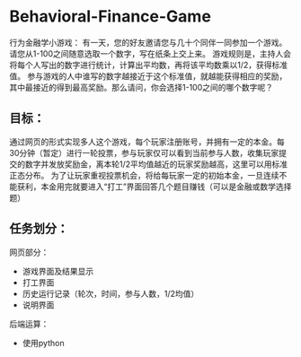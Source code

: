 # Behavioral-Finance-Game
行为金融学小游戏：
有一天，您的好友邀请您与几十个同伴一同参加一个游戏。请您从1-100之间随意选取一个数字，写在纸条上交上来。
游戏规则是，主持人会将每个人写出的数字进行统计，计算出平均数，再将该平均数乘以1/2，获得标准值。
参与游戏的人中谁写的数字越接近于这个标准值，就越能获得相应的奖励，其中最接近的得到最高奖励。那么请问，你会选择1-100之间的哪个数字呢？

## 目标：
通过网页的形式实现多人这个游戏，每个玩家注册账号，并拥有一定的本金。每30分钟（暂定）进行一轮投票，参与玩家仅可以看到当前参与人数，收集玩家提交的数字并发放奖励金，离本轮1/2平均值越近的玩家奖励越高，这里可以用标准正态分布。
为了让玩家重视投票机会，将给每玩家一定的初始本金，一旦连续不能获利，本金用完就要进入“打工”界面回答几个题目赚钱（可以是金融或数学选择题）

## 任务划分：
网页部分：
- 游戏界面及结果显示
- 打工界面
- 历史运行记录（轮次，时间，参与人数，1/2均值）
- 说明界面

后端运算：
- 使用python



